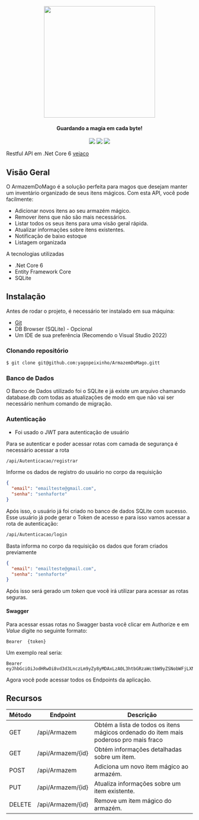 <div align="center">
     <img src="assets/images/readmeTemplateIcon.png" width="300px">
</div>

<h4 align="center">Guardando a magia em cada byte!</h4>

<p align="center">
    <img src="https://img.shields.io/github/last-commit/yagopeixinho/armazemDoMago?color=58ADE2">
    <img src="https://img.shields.io/github/languages/count/yagopeixinho/armazemDoMago?color=E390D2">
    <img src="https://img.shields.io/github/license/yagopeixinho/armazemDoMago?color=fecf10">
</p>


Restful API em .Net Core 6 [veiaco](https://github.com/yagopeixinho/veiacoPlataforma)
<br/>

## Visão Geral
O ArmazemDoMago é a solução perfeita para magos que desejam manter um inventário organizado de seus itens mágicos. Com esta API, você pode facilmente:

- Adicionar novos itens ao seu armazém mágico.
- Remover itens que não são mais necessários.
- Listar todos os seus itens para uma visão geral rápida.
- Atualizar informações sobre itens existentes.
- Notificação de baixo estoque
- Listagem organizada

A tecnologias utilizadas
- .Net Core 6
- Entity Framework Core 
- SQLite

## Instalação &nbsp;

Antes de rodar o projeto, é necessário ter instalado em sua máquina:

- [Git](https://git-scm.com/)
- DB Browser (SQLite) - Opcional
- Um IDE de sua preferência (Recomendo o Visual Studio 2022)

### Clonando repositório

```bash
$ git clone git@github.com:yagopeixinho/ArmazemDoMago.gitt
```

### Banco de Dados
O Banco de Dados utilizado foi o SQLite e já existe um arquivo chamando database.db 
com todas as atualizações de modo em que não vai ser necessário nenhum comando de migração.

### Autenticação
- Foi usado o JWT para autenticação de usuário
  
Para se autenticar e poder acessar rotas com camada de segurança é necessário acessar a rota
```bash
/api/Autenticacao/registrar
```

Informe os dados de registro do usuário no corpo da requisição

```json
{
  "email": "emailteste@gmail.com",
  "senha": "senhaforte"
}
```

Após isso, o usuário já foi criado no banco de dados SQLite com sucesso. Esse usuário já pode gerar o Token de acesso e para isso vamos acessar a rota de autenticação:
```bash
/api/Autenticacao/login
```
Basta informa no corpo da requisição os dados que foram criados previamente
```json
{
  "email": "emailteste@gmail.com",
  "senha": "senhaforte"
}
```
Após isso será gerado um _token_ que você irá utilizar para acessar as rotas seguras.

#### Swagger
Para acessar essas rotas no Swagger basta você clicar em Authorize e em _Value_ digite no seguinte formato:
```
Bearer  {token}
````
Um exemplo real seria:
```
Bearer eyJhbGciOiJodHRwOi8vd3d3LnczLm9yZy8yMDAxLzA0L3htbGRzaWctbW9yZSNobWFjLXNoYTUxMiIsInR5cCI6IkpXVCJ9.eyJodHRwOi8vc2NoZW1hcy54bWxzb2FwLm9yZy93cy8yMDA1LzA1L2lkZW50aXR5L2NsYWltcy9uYW1lIjoiMTIzQGdtYWlsLmNvbSIsImV4cCI6MTY5Mzk1Mzc3M30.mVKVDUpYUt8IltWPEVFs9ikkcqQw5eUYkoq2EnWGMOWjbw0OfJEqRVN1o3hzk_jKOgfi25htQjGcVGdYLPkKSw
```

Agora você pode acessar todos os Endpoints da aplicação.

## Recursos
| Método                  | Endpoint           | Descrição                                                                                |
|-------------------------|--------------------|------------------------------------------------------------------------------------------|
| GET                     | /api/Armazem       | Obtém a lista de todos os itens mágicos ordenado do item mais poderoso pro mais fraco    |
| GET                     | /api/Armazem/{id}  | Obtém informações detalhadas sobre um item.                                              |
| POST                    | /api/Armazem       | Adiciona um novo item mágico ao armazém.                                                 |
| PUT                     | /api/Armazem/{id}  | Atualiza informações sobre um item existente.                                            |
| DELETE                  | /api/Armazem/{id}  | Remove um item mágico do armazém.                                                        |



